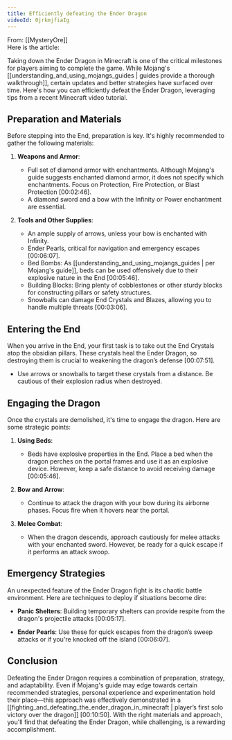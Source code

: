 ```yaml
---
title: Efficiently defeating the Ender Dragon
videoId: 0jrkmjfiaIg
---
```


From: [[MysteryOre]] <br/> 
Here is the article:

Taking down the Ender Dragon in Minecraft is one of the critical milestones for players aiming to complete the game. While Mojang's [[understanding_and_using_mojangs_guides | guides provide a thorough walkthrough]], certain updates and better strategies have surfaced over time. Here's how you can efficiently defeat the Ender Dragon, leveraging tips from a recent Minecraft video tutorial.

## Preparation and Materials

Before stepping into the End, preparation is key. It's highly recommended to gather the following materials:

1. **Weapons and Armor**: 
   - Full set of diamond armor with enchantments. Although Mojang's guide suggests enchanted diamond armor, it does not specify which enchantments. Focus on Protection, Fire Protection, or Blast Protection <a class="yt-timestamp" data-t="00:02:46">[00:02:46]</a>. 
   - A diamond sword and a bow with the Infinity or Power enchantment are essential.

2. **Tools and Other Supplies**:
   - An ample supply of arrows, unless your bow is enchanted with Infinity.
   - Ender Pearls, critical for navigation and emergency escapes <a class="yt-timestamp" data-t="00:06:07">[00:06:07]</a>.
   - Bed Bombs: As [[understanding_and_using_mojangs_guides | per Mojang's guide]], beds can be used offensively due to their explosive nature in the End <a class="yt-timestamp" data-t="00:05:46">[00:05:46]</a>.
   - Building Blocks: Bring plenty of cobblestones or other sturdy blocks for constructing pillars or safety structures.
   - Snowballs can damage End Crystals and Blazes, allowing you to handle multiple threats <a class="yt-timestamp" data-t="00:03:06">[00:03:06]</a>.

## Entering the End

When you arrive in the End, your first task is to take out the End Crystals atop the obsidian pillars. These crystals heal the Ender Dragon, so destroying them is crucial to weakening the dragon’s defense <a class="yt-timestamp" data-t="00:07:51">[00:07:51]</a>.

- Use arrows or snowballs to target these crystals from a distance. Be cautious of their explosion radius when destroyed.

## Engaging the Dragon

Once the crystals are demolished, it's time to engage the dragon. Here are some strategic points:

1. **Using Beds**:
   - Beds have explosive properties in the End. Place a bed when the dragon perches on the portal frames and use it as an explosive device. However, keep a safe distance to avoid receiving damage <a class="yt-timestamp" data-t="00:05:46">[00:05:46]</a>.

2. **Bow and Arrow**:
   - Continue to attack the dragon with your bow during its airborne phases. Focus fire when it hovers near the portal.

3. **Melee Combat**:
   - When the dragon descends, approach cautiously for melee attacks with your enchanted sword. However, be ready for a quick escape if it performs an attack swoop.

## Emergency Strategies

An unexpected feature of the Ender Dragon fight is its chaotic battle environment. Here are techniques to deploy if situations become dire:

- **Panic Shelters**: Building temporary shelters can provide respite from the dragon's projectile attacks <a class="yt-timestamp" data-t="00:05:17">[00:05:17]</a>.
  
- **Ender Pearls**: Use these for quick escapes from the dragon’s sweep attacks or if you're knocked off the island <a class="yt-timestamp" data-t="00:06:07">[00:06:07]</a>.

## Conclusion

Defeating the Ender Dragon requires a combination of preparation, strategy, and adaptability. Even if Mojang's guide may edge towards certain recommended strategies, personal experience and experimentation hold their place—this approach was effectively demonstrated in a [[fighting_and_defeating_the_ender_dragon_in_minecraft | player’s first solo victory over the dragon]] <a class="yt-timestamp" data-t="00:10:50">[00:10:50]</a>. With the right materials and approach, you'll find that defeating the Ender Dragon, while challenging, is a rewarding accomplishment.